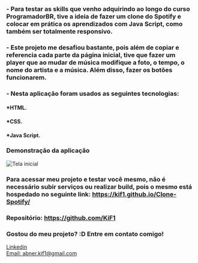 ### - Para testar as skills que venho adquirindo ao longo do curso ProgramadorBR, tive a ideia de fazer um clone do Spotify e colocar em prática os aprendizados com Java Script, como também ser totalmente responsivo.
### - Este projeto me desafiou bastante, pois além de copiar e referencia cada parte da página inicial, tive que fazer um player que ao mudar de música modifique a foto, o tempo, o nome do artista e a música. Além disso, fazer os botões funcionarem.

### - Nesta aplicação foram usados as seguintes tecnologias:

#### *HTML.
#### *CSS.
#### *Java Script.

### Demonstração da aplicação
![Tela inicial](./imf/gif.gif)

### Para acessar meu projeto e testar você mesmo, não é necessário subir serviços ou realizar build, pois o mesmo está hospedado no seguinte link: https://kif1.github.io/Clone-Spotify/
### Repositório: https://github.com/KiF1

### Gostou do meu projeto? :D Entre em contato comigo! 
[Linkedin](https://www.linkedin.com/in/abner-santos-b195b8228/) <br/>
[Email: abner.kif1@gmail.com](mailto:abner.kif1@gmail.com)
